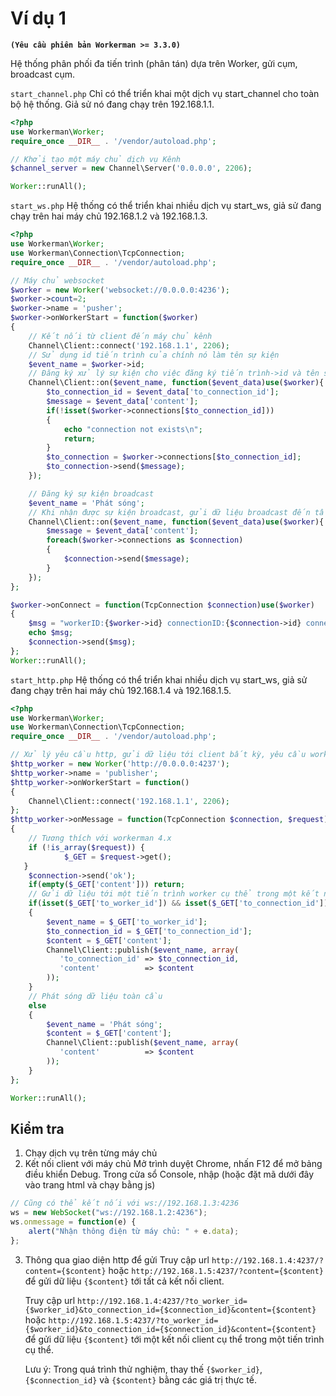 # Ví dụ 1
**``` (Yêu cầu phiên bản Workerman >= 3.3.0) ```**

Hệ thống phân phối đa tiến trình (phân tán) dựa trên Worker, gửi cụm, broadcast cụm.

`start_channel.php`
Chỉ có thể triển khai một dịch vụ start_channel cho toàn bộ hệ thống. Giả sử nó đang chạy trên 192.168.1.1.
```php
<?php
use Workerman\Worker;
require_once __DIR__ . '/vendor/autoload.php';

// Khởi tạo một máy chủ dịch vụ Kênh
$channel_server = new Channel\Server('0.0.0.0', 2206);

Worker::runAll();
```

`start_ws.php`
Hệ thống có thể triển khai nhiều dịch vụ start_ws, giả sử đang chạy trên hai máy chủ 192.168.1.2 và 192.168.1.3.
```php
<?php
use Workerman\Worker;
use Workerman\Connection\TcpConnection;
require_once __DIR__ . '/vendor/autoload.php';

// Máy chủ websocket
$worker = new Worker('websocket://0.0.0.0:4236');
$worker->count=2;
$worker->name = 'pusher';
$worker->onWorkerStart = function($worker)
{
    // Kết nối từ client đến máy chủ kênh
    Channel\Client::connect('192.168.1.1', 2206);
    // Sử dụng id tiến trình của chính nó làm tên sự kiện
    $event_name = $worker->id;
    // Đăng ký xử lý sự kiện cho việc đăng ký tiến trình->id và tên sự kiện
    Channel\Client::on($event_name, function($event_data)use($worker){
        $to_connection_id = $event_data['to_connection_id'];
        $message = $event_data['content'];
        if(!isset($worker->connections[$to_connection_id]))
        {
            echo "connection not exists\n";
            return;
        }
        $to_connection = $worker->connections[$to_connection_id];
        $to_connection->send($message);
    });

    // Đăng ký sự kiện broadcast
    $event_name = 'Phát sóng';
    // Khi nhận được sự kiện broadcast, gửi dữ liệu broadcast đến tất cả kết nối client trong tiến trình hiện tại
    Channel\Client::on($event_name, function($event_data)use($worker){
        $message = $event_data['content'];
        foreach($worker->connections as $connection)
        {
            $connection->send($message);
        }
    });
};

$worker->onConnect = function(TcpConnection $connection)use($worker)
{
    $msg = "workerID:{$worker->id} connectionID:{$connection->id} connected\n";
    echo $msg;
    $connection->send($msg);
};
Worker::runAll();
```

`start_http.php`
Hệ thống có thể triển khai nhiều dịch vụ start_ws, giả sử đang chạy trên hai máy chủ 192.168.1.4 và 192.168.1.5.
```php
<?php
use Workerman\Worker;
use Workerman\Connection\TcpConnection;
require_once __DIR__ . '/vendor/autoload.php';

// Xử lý yêu cầu http, gửi dữ liệu tới client bất kỳ, yêu cầu workerID và connectionID
$http_worker = new Worker('http://0.0.0.0:4237');
$http_worker->name = 'publisher';
$http_worker->onWorkerStart = function()
{
    Channel\Client::connect('192.168.1.1', 2206);
};
$http_worker->onMessage = function(TcpConnection $connection, $request)
{
    // Tương thích với workerman 4.x
    if (!is_array($request)) {
            $_GET = $request->get();
   }
    $connection->send('ok');
    if(empty($_GET['content'])) return;
    // Gửi dữ liệu tới một tiến trình worker cụ thể trong một kết nối cụ thể
    if(isset($_GET['to_worker_id']) && isset($_GET['to_connection_id']))
    {
        $event_name = $_GET['to_worker_id'];
        $to_connection_id = $_GET['to_connection_id'];
        $content = $_GET['content'];
        Channel\Client::publish($event_name, array(
           'to_connection_id' => $to_connection_id,
           'content'          => $content
        ));
    }
    // Phát sóng dữ liệu toàn cầu
    else
    {
        $event_name = 'Phát sóng';
        $content = $_GET['content'];
        Channel\Client::publish($event_name, array(
           'content'          => $content
        ));
    }
};

Worker::runAll();
```

## Kiểm tra
1. Chạy dịch vụ trên từng máy chủ
2. Kết nối client với máy chủ
   Mở trình duyệt Chrome, nhấn F12 để mở bảng điều khiển Debug. Trong cửa sổ Console, nhập (hoặc đặt mã dưới đây vào trang html và chạy bằng js)

```javascript
// Cũng có thể kết nối với ws://192.168.1.3:4236
ws = new WebSocket("ws://192.168.1.2:4236");
ws.onmessage = function(e) {
    alert("Nhận thông điện từ máy chủ: " + e.data);
};
```
3. Thông qua giao diện http để gửi
   Truy cập url `http://192.168.1.4:4237/?content={$content}` hoặc `http://192.168.1.5:4237/?content={$content}` để gửi dữ liệu `{$content}` tới tất cả kết nối client.

   Truy cập url `http://192.168.1.4:4237/?to_worker_id={$worker_id}&to_connection_id={$connection_id}&content={$content}` hoặc `http://192.168.1.5:4237/?to_worker_id={$worker_id}&to_connection_id={$connection_id}&content={$content}` để gửi dữ liệu `{$content}` tới một kết nối client cụ thể trong một tiến trình cụ thể.

   Lưu ý: Trong quá trình thử nghiệm, thay thế `{$worker_id}`, `{$connection_id}` và `{$content}` bằng các giá trị thực tế.
